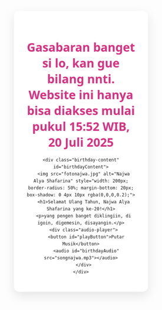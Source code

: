 <!DOCTYPE html>
<html lang="en">
<head>
  <meta charset="UTF-8" />
  <meta name="viewport" content="width=device-width, initial-scale=1.0"/>
  <title>Ucapan Ulang Tahun Najwa Alya Shafarina</title>
  <style>
    * {
      margin: 0;
      padding: 0;
      box-sizing: border-box;
      font-family: 'Segoe UI', Tahoma, Geneva, Verdana, sans-serif;
    }

    body {
      display: flex;
      justify-content: center;
      align-items: center;
      min-height: 100vh;
      background-color: #f8f9fa;
      color: #333;
      overflow-x: hidden;
      transition: background 0.5s ease;
      text-align: center;
    }

    .container {
      width: 90%;
      max-width: 800px;
      text-align: center;
      padding: 2rem;
      background-color: rgba(255, 255, 255, 0.9);
      border-radius: 15px;
      box-shadow: 0 10px 30px rgba(0, 0, 0, 0.1);
      position: relative;
      z-index: 1;
      overflow: hidden;
    }

    .countdown {
      animation: fadeIn 1s ease-in-out;
    }

    .birthday-content {
      display: none;
      animation: fadeIn 2s ease-in-out;
    }

    h1 {
      font-size: 2rem;
      margin-bottom: 1rem;
      color: #d63384;
      text-shadow: 1px 1px 3px rgba(0, 0, 0, 0.1);
    }

    p {
      font-size: 1.2rem;
      margin-bottom: 2rem;
      line-height: 1.6;
    }

    .background-image {
      position: fixed;
      top: 0;
      left: 0;
      width: 100%;
      height: 100%;
      object-fit: cover;
      z-index: -1;
      opacity: 0;
      transition: opacity 0.8s ease;
    }

    .background-image.active {
      opacity: 0.3;
    }

    button {
      background-color: #d63384;
      color: white;
      border: none;
      padding: 12px 24px;
      font-size: 1rem;
      border-radius: 50px;
      cursor: pointer;
      transition: all 0.3s ease;
      box-shadow: 0 4px 6px rgba(0, 0, 0, 0.1);
    }

    button:hover {
      background-color: #c2256e;
      transform: translateY(-2px);
      box-shadow: 0 6px 8px rgba(0, 0, 0, 0.15);
    }

    .audio-player {
      margin-top: 2rem;
    }

    @keyframes fadeIn {
      from {
        opacity: 0;
        transform: translateY(20px);
      }
      to {
        opacity: 1;
        transform: translateY(0);
      }
    }

    @media (max-width: 768px) {
      h1 {
        font-size: 1.5rem;
      }

      p {
        font-size: 1rem;
      }

      button {
        padding: 10px 20px;
        font-size: 0.9rem;
      }
    }
  </style>
</head>
<body>
  <img src="https://storage.googleapis.com/workspace-0f70711f-8b4e-4d94-86f1-2a93ccde5887/image/f113152d-bde5-4710-a383-3bf6448cfd59.png" alt="Background" class="background-image" id="bgImage" />

  <div class="container">
    <div class="countdown" id="countdown">
      <h1>Gasabaran banget si lo, kan gue bilang nnti.<br>
      Website ini hanya bisa diakses mulai pukul 15:52 WIB, 20 Juli 2025</h1>
    </div>

    <div class="birthday-content" id="birthdayContent">
      <img src="fotonajwa.jpg" alt="Najwa Alya Shafarina" style="width: 200px; border-radius: 50%; margin-bottom: 20px; box-shadow: 0 4px 10px rgba(0,0,0,0.2);">
      <h1>Selamat Ulang Tahun, Najwa Alya Shafarina yang ke-20!</h1>
      <p>yang pengen banget diklingiin, di igoin, digemesin, disayangin.</p>
      <div class="audio-player">
        <button id="playButton">Putar Musik</button>
        <audio id="birthdayAudio" src="songnajwa.mp3"></audio>
      </div>
    </div>
  </div>

  <script>
    const targetDate = new Date('July 20, 2025 18:52:00 GMT+0700');

    function checkTime() {
      const now = new Date();

      if (now >= targetDate) {
        document.getElementById('countdown').style.display = 'none';
        document.getElementById('birthdayContent').style.display = 'block';
        document.getElementById('bgImage').classList.add('active');
      } else {
        document.getElementById('countdown').style.display = 'block';
        document.getElementById('birthdayContent').style.display = 'none';
        document.getElementById('bgImage').classList.remove('active');
      }
    }

    const playButton = document.getElementById('playButton');
    const audio = document.getElementById('birthdayAudio');
    let isPlaying = false;

    playButton.addEventListener('click', function () {
      if (isPlaying) {
        audio.pause();
        playButton.textContent = 'Putar Musik';
      } else {
        audio.play();
        playButton.textContent = 'Berhenti';
      }
      isPlaying = !isPlaying;
    });

    checkTime();
    setInterval(checkTime, 60000);
  </script>
</body>
</html>
